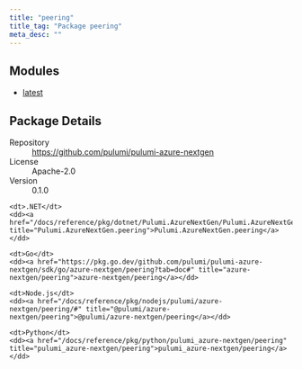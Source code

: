 ```yaml
---
title: "peering"
title_tag: "Package peering"
meta_desc: ""
---
```


<!-- WARNING: this file was generated by Pulumi Docs Generator. -->
<!-- Do not edit by hand unless you're certain you know what you are doing! -->



<h2 id="modules">Modules</h2>
<ul class="api">
    <li><a href="latest/" title="latest"><span class="symbol module"></span>latest</a></li>
</ul>

<h2 id="package-details">Package Details</h2>
<dl class="package-details">
	<dt>Repository</dt>
	<dd><a href="https://github.com/pulumi/pulumi-azure-nextgen">https://github.com/pulumi/pulumi-azure-nextgen</a></dd>
	<dt>License</dt>
	<dd>Apache-2.0</dd>
	<dt>Version</dt>
	<dd>0.1.0</dd>
</dl>



<dl class="tabular">

    <dt>.NET</dt>
    <dd><a href="/docs/reference/pkg/dotnet/Pulumi.AzureNextGen/Pulumi.AzureNextGen.peering.html" title="Pulumi.AzureNextGen.peering">Pulumi.AzureNextGen.peering</a></dd>

    <dt>Go</dt>
    <dd><a href="https://pkg.go.dev/github.com/pulumi/pulumi-azure-nextgen/sdk/go/azure-nextgen/peering?tab=doc#" title="azure-nextgen/peering">azure-nextgen/peering</a></dd>

    <dt>Node.js</dt>
    <dd><a href="/docs/reference/pkg/nodejs/pulumi/azure-nextgen/peering/#" title="@pulumi/azure-nextgen/peering">@pulumi/azure-nextgen/peering</a></dd>

    <dt>Python</dt>
    <dd><a href="/docs/reference/pkg/python/pulumi_azure-nextgen/peering" title="pulumi_azure-nextgen/peering">pulumi_azure-nextgen/peering</a></dd>

</dl>

